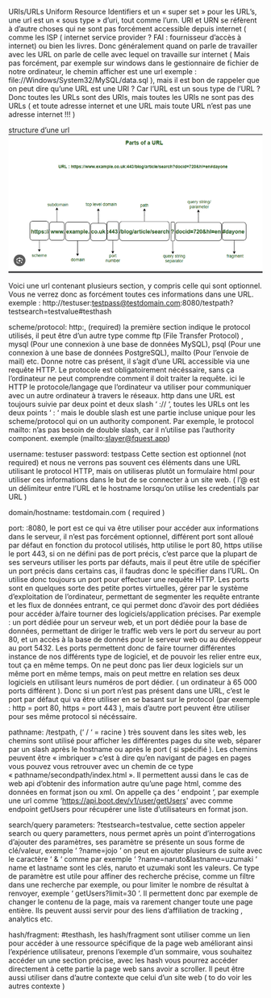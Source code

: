 URIs/URLs
Uniform Resource Identifiers et un « super set » pour les URL’s, une url est un « sous type » d’uri, tout comme l’urn. URI et URN se réfèrent à d’autre choses qui ne sont pas forcément accessible depuis internet ( comme les ISP ( internet service provider ? FAI : fournisseur d’accès à internet) ou bien les livres. Donc généralement quand on parle de travailler avec les URL on parle de celle avec lequel on travaille sur internet ( Mais pas forcément, par exemple sur windows dans le gestionnaire de fichier de notre ordinateur, le chemin afficher est une url exemple : file://Windows/System32/MySQL/data.sql ), mais il est bon de rappeler que on peut dire qu’une URL est une URI ? Car l’URL est un sous type de l’URL ?  Donc toutes les URLs sont des URIs, mais toutes les URIs ne sont pas des URLs ( et toute adresse internet et une URL mais toute URL n’est pas une adresse internet !!! ) 

structure d’une url
![part of a url](img/URIs-URLs/Parts-of-a-URL.png)

Voici une url contenant plusieurs section, y compris celle qui sont optionnel. Vous ne verrez donc as forcément toutes ces informations dans une URL.
exemple : http://testuser:testpass@testdomain.com:8080/testpath?testsearch=testvalue#testhash

scheme/protocol:  http:,  (required) la première section indique le protocol utilisés, il peut être d’un autre type comme ftp (File Transfer Protocol) , mysql (Pour une connexion à une base de données MySQL), psql (Pour une connexion à une base de données PostgreSQL), mailto (Pour l’envoie de mail) etc. Donne notre cas présent, il s’agit d’une URL accessible via une requête HTTP. Le protocole est obligatoirement nécéssaire, sans ça l’ordinateur ne peut comprendre comment il doit traiter la requête. ici le HTTP le protocole/langage que l’ordinateur va utiliser pour communiquer avec un autre ordinateur à travers le réseaux. http dans une URL est toujours suivie par deux point et deux slash ‘ :// ‘, toutes les URLs ont les deux points ‘ : ‘ mais le double slash est une partie incluse unique pour les scheme/protocol qui on un authority component. Par exemple, le protocol mailto: n’as pas besoin de double slash, car il n’utilise pas l’authority component. exemple (mailto:slayer@fquest.app)

username: testuser
password: testpass
Cette section est optionnel (not required) et nous ne verrons pas souvent ces éléments dans une URL utilisant le protocol HTTP, mais on utiliseras plutôt un formulaire html pour utiliser ces informations dans le but de se connecter à un site web. ( l’@ est un délimiteur entre l’URL et le hostname lorsqu’on utilise les credentials par URL )
 
domain/hostname: testdomain.com ( required )
 
port: :8080, le port est ce qui va être utiliser pour accéder aux informations dans le serveur, il n’est pas forcément optionnel, différent port sont alloué par défaut en fonction du protocol utilisés, http utilise le port 80, https utilise le port 443, si on ne défini pas de port précis, c’est parce que la plupart de ses serveurs utiliser les ports par défauts, mais il peut être utile de spécifier un port précis dans certains cas, il faudras donc le spécifier dans l’URL. On utilise donc toujours un port pour effectuer une requête HTTP. Les ports sont en quelques sorte des petite portes virtuelles, gérer par le système d’exploitation de l’ordinateur, permettant de segmenter les requête entrante et les flux de données entrant, ce qui permet donc d’avoir des port dédiées pour accéder à/faire tourner des logiciels/application précises. Par exemple : un port dédiée pour un serveur web, et un port dédiée pour la base de données, permettant de diriger le traffic web vers le port du serveur au port 80, et un accès à la base de donnés pour le serveur web ou au développeur au port 5432. Les ports permettent donc de faire tourner différentes instance de nos différents type de logiciel, et de pouvoir les relier entre eux, tout ça en même temps. On ne peut donc pas lier deux logiciels sur un même port en même temps, mais on peut mettre en relation ses deux logiciels en utilisant leurs numéros de port dédier. ( un ordinateur à 65 000 ports différent ). Donc si un port n’est pas présent dans une URL, c’est le port par défaut qui va être utiliser en se basant sur le protocol (par exemple : http =  port 80, https = port 443 ), mais d’autre port peuvent être utiliser pour ses même protocol si nécéssaire.


pathname: /testpath, (‘ / ‘ = racine ) très souvent dans les sites web, les chemins sont utilisé pour afficher les différentes pages du site web, séparer par un slash après le hostname ou après le port ( si spécifié ). Les chemins peuvent être « imbriquer » c’est à dire qu’en navigant de pages en pages vous pouvez vous retrouver avec un chemin de ce type « pathname/secondpath/index.html ». Il permettent aussi dans le cas de web api d’obtenir des information autre qu’une page html, comme des données en format json ou xml. On appelle ça des ‘ endpoint ‘, par exemple une url comme ‘https://api.boot.dev/v1/user/getUsers'  avec comme endpoint getUsers pour récupérer une liste d’utilisateurs en format json. 
  
search/query parameters: ?testsearch=testvalue, cette section appeler search ou query parametters, nous permet après un point d’interrogations d’ajouter des paramètres, ses paramètre se présente un sous forme de clé/valeur, exemple ‘ 
?name=jojo ‘ on peut en ajouter plusieurs de suite avec le caractère ‘ & ‘ comme par exemple ‘ ?name=naruto&lastname=uzumaki ‘ name et lastname sont les clés, naruto et uzumaki sont les valeurs. Ce type de paramètre est utile pour affiner des recherche précise, comme un filtre dans une recherche par exemple, ou pour limiter le nombre de résultat à renvoyer, exemple ‘ getUsers?limit=30 ‘. Il permettent donc par exemple de changer le contenu de la page, mais va rarement changer toute une page entière. Ils peuvent aussi servir pour des liens d’affiliation de tracking , analytics etc.

hash/fragment: #testhash, les hash/fragment sont utiliser comme un lien pour accéder à une ressource spécifique de la page web améliorant ainsi l’expérience utilisateur, prenons l’exemple d’un sommaire, vous souhaitez accéder un une section précise, avec les hash vous pourrez accéder directement à cette partie la page web sans avoir a scroller. Il peut être aussi utiliser dans d’autre contexte que celui d’un site web ( to do voir les autres contexte )


